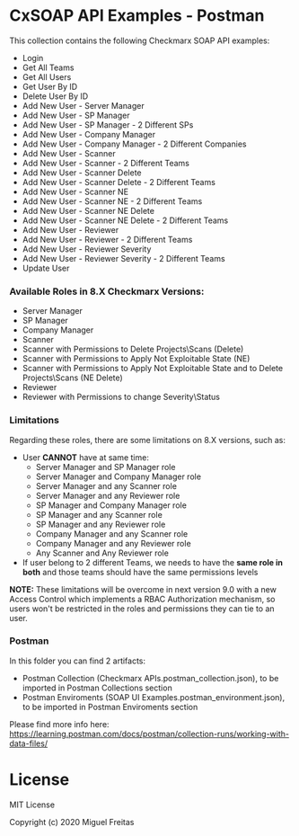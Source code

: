 # CxSOAP API Examples - Postman

This collection contains the following Checkmarx SOAP API examples:

- Login
- Get All Teams
- Get All Users
- Get User By ID
- Delete User By ID
- Add New User - Server Manager
- Add New User - SP Manager
- Add New User - SP Manager - 2 Different SPs
- Add New User - Company Manager
- Add New User - Company Manager - 2 Different Companies
- Add New User - Scanner
- Add New User - Scanner - 2 Different Teams
- Add New User - Scanner Delete
- Add New User - Scanner Delete - 2 Different Teams
- Add New User - Scanner NE
- Add New User - Scanner NE - 2 Different Teams
- Add New User - Scanner NE Delete
- Add New User - Scanner NE Delete - 2 Different Teams
- Add New User - Reviewer
- Add New User - Reviewer - 2 Different Teams
- Add New User - Reviewer Severity
- Add New User - Reviewer Severity - 2 Different Teams
- Update User

### Available Roles in 8.X Checkmarx Versions:

- Server Manager
- SP Manager
- Company Manager
- Scanner
- Scanner with Permissions to Delete Projects\Scans (Delete)
- Scanner with Permissions to Apply Not Exploitable State (NE)
- Scanner with Permissions to Apply Not Exploitable State and to Delete Projects\Scans (NE Delete)
- Reviewer
- Reviewer with Permissions to change Severity\Status

### Limitations

Regarding these roles, there are some limitations on 8.X versions, such as:

- User <strong>CANNOT</strong> have at same time:
    - Server Manager and SP Manager role
    - Server Manager and Company Manager role
    - Server Manager and any Scanner role
    - Server Manager and any Reviewer role
    - SP Manager and Company Manager role
    - SP Manager and any Scanner role
    - SP Manager and any Reviewer role
    - Company Manager and any Scanner role
    - Company Manager and any Reviewer role
    - Any Scanner and Any Reviewer role
- If user belong to 2 different Teams, we needs to have the <strong>same role in both</strong> and those teams should have the same permissions levels

<strong>NOTE:</strong> These limitations will be overcome in next version 9.0 with a new Access Control which implements a RBAC Authorization mechanism, so users won't be restricted in the roles and permissions they can tie to an user.

### Postman

In this folder you can find 2 artifacts:

- Postman Collection (Checkmarx APIs.postman_collection.json), to be imported in Postman Collections section
- Postman Enviroments (SOAP UI Examples.postman_environment.json), to be imported in Postman Enviroments section

Please find more info here: https://learning.postman.com/docs/postman/collection-runs/working-with-data-files/



# License

MIT License

Copyright (c) 2020 Miguel Freitas